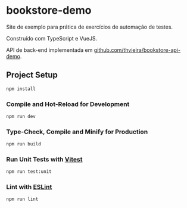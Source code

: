 # bookstore-demo

Site de exemplo para prática de exercícios de automação de testes. 

Construído com TypeScript e VueJS.

API de back-end implementada em [github.com/thvieira/bookstore-api-demo](https://github.com/thvieira/bookstore-api-demo).

## Project Setup

```sh
npm install
```

### Compile and Hot-Reload for Development

```sh
npm run dev
```

### Type-Check, Compile and Minify for Production

```sh
npm run build
```

### Run Unit Tests with [Vitest](https://vitest.dev/)

```sh
npm run test:unit
```

### Lint with [ESLint](https://eslint.org/)

```sh
npm run lint
```

